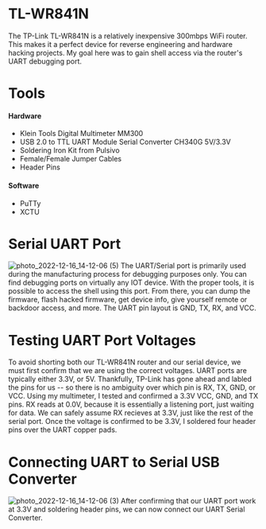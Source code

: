 # TL-WR841N
The TP-Link TL-WR841N is a relatively inexpensive 300mbps WiFi router. This makes it a perfect device for reverse engineering and hardware hacking projects. My goal here was to gain shell access via the router's UART debugging port.
# Tools
#### Hardware
- Klein Tools Digital Multimeter MM300
- USB 2.0 to TTL UART Module Serial Converter CH340G 5V/3.3V
- Soldering Iron Kit from Pulsivo
- Female/Female Jumper Cables
- Header Pins
#### Software
- PuTTy
- XCTU
# Serial UART Port
![photo_2022-12-16_14-12-06 (5)](https://user-images.githubusercontent.com/95890436/208197839-11598118-c562-45e7-9051-d94d1c914e86.jpg)
The UART/Serial port is primarily used during the manufacturing process for debugging purposes only. You can find debugging ports on virtually any IOT device. With the proper tools, it is possible to access the shell using this port. From there, you can dump the firmware, flash hacked firmware, get device info, give yourself remote or backdoor access, and more. The UART pin layout is GND, TX, RX, and VCC.
# Testing UART Port Voltages
To avoid shorting both our TL-WR841N router and our serial device, we must first confirm that we are using the correct voltages. UART ports are typically either 3.3V, or 5V. Thankfully, TP-Link has gone ahead and labled the pins for us -- so there is no ambiguity over which pin is RX, TX, GND, or VCC. Using my multimeter, I tested and confirmed a 3.3V VCC, GND, and TX pins. RX reads at 0.0V, because it is essentially a listening port, just waiting for data. We can safely assume RX recieves at 3.3V, just like the rest of the serial port. Once the voltage is confirmed to be 3.3V, I soldered four header pins over the UART copper pads.
# Connecting UART to Serial USB Converter
![photo_2022-12-16_14-12-06 (3)](https://user-images.githubusercontent.com/95890436/208198729-9004ca52-7f22-4dff-9c04-627a84ff9245.jpg)
After confirming that our UART port work at 3.3V and soldering header pins, we can now connect our UART Serial Converter.
